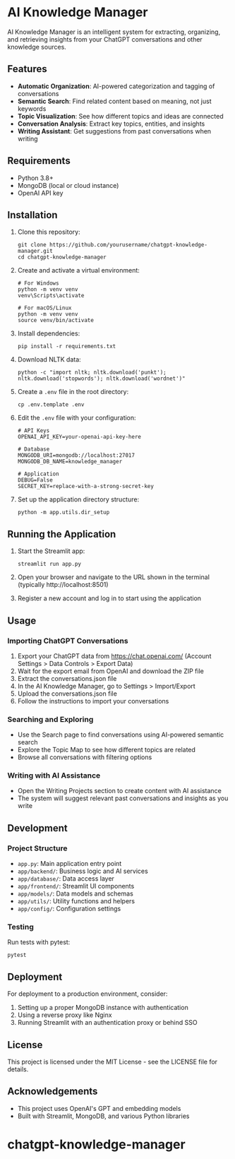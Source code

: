 # AI Knowledge Manager

AI Knowledge Manager is an intelligent system for extracting, organizing, and retrieving insights from your ChatGPT conversations and other knowledge sources.

## Features

- **Automatic Organization**: AI-powered categorization and tagging of conversations
- **Semantic Search**: Find related content based on meaning, not just keywords
- **Topic Visualization**: See how different topics and ideas are connected
- **Conversation Analysis**: Extract key topics, entities, and insights
- **Writing Assistant**: Get suggestions from past conversations when writing

## Requirements

- Python 3.8+ 
- MongoDB (local or cloud instance)
- OpenAI API key

## Installation

1. Clone this repository:
   ```
   git clone https://github.com/yourusername/chatgpt-knowledge-manager.git
   cd chatgpt-knowledge-manager
   ```

2. Create and activate a virtual environment:
   ```
   # For Windows
   python -m venv venv
   venv\Scripts\activate
   
   # For macOS/Linux
   python -m venv venv
   source venv/bin/activate
   ```

3. Install dependencies:
   ```
   pip install -r requirements.txt
   ```

4. Download NLTK data:
   ```
   python -c "import nltk; nltk.download('punkt'); nltk.download('stopwords'); nltk.download('wordnet')"
   ```

5. Create a `.env` file in the root directory:
   ```
   cp .env.template .env
   ```

6. Edit the `.env` file with your configuration:
   ```
   # API Keys
   OPENAI_API_KEY=your-openai-api-key-here
   
   # Database
   MONGODB_URI=mongodb://localhost:27017
   MONGODB_DB_NAME=knowledge_manager
   
   # Application
   DEBUG=False
   SECRET_KEY=replace-with-a-strong-secret-key
   ```

7. Set up the application directory structure:
   ```
   python -m app.utils.dir_setup
   ```

## Running the Application

1. Start the Streamlit app:
   ```
   streamlit run app.py
   ```

2. Open your browser and navigate to the URL shown in the terminal (typically http://localhost:8501)

3. Register a new account and log in to start using the application

## Usage

### Importing ChatGPT Conversations

1. Export your ChatGPT data from https://chat.openai.com/ (Account Settings > Data Controls > Export Data)
2. Wait for the export email from OpenAI and download the ZIP file
3. Extract the conversations.json file
4. In the AI Knowledge Manager, go to Settings > Import/Export
5. Upload the conversations.json file
6. Follow the instructions to import your conversations

### Searching and Exploring

- Use the Search page to find conversations using AI-powered semantic search
- Explore the Topic Map to see how different topics are related
- Browse all conversations with filtering options

### Writing with AI Assistance

- Open the Writing Projects section to create content with AI assistance
- The system will suggest relevant past conversations and insights as you write

## Development

### Project Structure

- `app.py`: Main application entry point
- `app/backend/`: Business logic and AI services
- `app/database/`: Data access layer
- `app/frontend/`: Streamlit UI components
- `app/models/`: Data models and schemas
- `app/utils/`: Utility functions and helpers
- `app/config/`: Configuration settings

### Testing

Run tests with pytest:

```
pytest
```

## Deployment

For deployment to a production environment, consider:

1. Setting up a proper MongoDB instance with authentication
2. Using a reverse proxy like Nginx
3. Running Streamlit with an authentication proxy or behind SSO

## License

This project is licensed under the MIT License - see the LICENSE file for details.

## Acknowledgements

- This project uses OpenAI's GPT and embedding models
- Built with Streamlit, MongoDB, and various Python libraries
# chatgpt-knowledge-manager